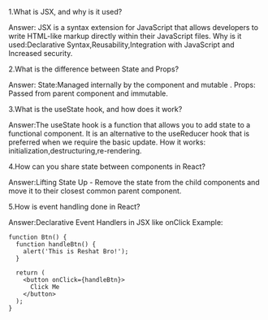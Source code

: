 1.What is JSX, and why is it used?

Answer: JSX is a syntax extension for JavaScript that allows developers to write HTML-like markup directly within their JavaScript files.
Why is it used:Declarative Syntax,Reusability,Integration with JavaScript and Increased security.


2.What is the difference between State and Props?

Answer: State:Managed internally by the component and mutable . Props: Passed from parent component and immutable. 


3.What is the useState hook, and how does it work?

Answer:The useState hook is a function that allows you to add state to a functional component. It is an alternative to the useReducer hook that is preferred when we require the basic update.
How it works: initialization,destructuring,re-rendering.

4.How can you share state between components in React?

Answer:Lifting State Up - Remove the state from the child components and move it to their closest common parent component.


5.How is event handling done in React?

Answer:Declarative Event Handlers in JSX like onClick
Example:

    function Btn() {
      function handleBtn() {
        alert('This is Reshat Bro!');
      }

      return (
        <button onClick={handleBtn}>
          Click Me
        </button>
      );
    }
